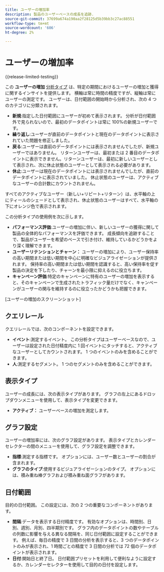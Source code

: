 ```yaml
---
title: ユーザーの増加率
description: 製品のユーザーベースの成長を追跡.
source-git-commit: 37699a674a190aa2f28125d5b39bb3c27ac88551
workflow-type: tm+mt
source-wordcount: '606'
ht-degree: 2%

---
```


# ユーザーの増加率

{{release-limited-testing}}

この **ユーザーの増加** [分析タイプ](overview.md) は、特定の期間におけるユーザーの増加と獲得に関するインサイトを提供します。 横軸は常に時間の精度ですが、縦軸は常にユーザーの測定です。 ユーザーは、日付範囲の開始時から分析され、次の 4 つのカテゴリに分類されます。

* **新規**:指定した日付範囲にユーザーが初めて表示されます。 分析が日付範囲外で見られないので、最初のデータポイントは常に 100%の新規ユーザーです。
* **繰り返し**:ユーザーが直前のデータポイントと現在のデータポイントに表示されていた問題を修正しました。
* **戻る**:ユーザーは直前のデータポイントには表示されませんでしたが、新規ユーザーではありません。 リターンユーザーは、最初または 2 番目のデータポイントに表示できません。リターンユーザーは、最初に新しいユーザーとして表示され、次に休止状態のユーザーとして表示される必要があります。
* **休止**:ユーザーは現在のデータポイントには表示されませんでしたが、直前のデータポイントに表示されていました。 休止状態のユーザーは、アクティブなユーザーの合計数にカウントされません。

すべてのアクティブなユーザー（新しい+リピート+リターン）は、水平軸の上にティールのシェードとして表示され、休止状態のユーザーはすべて、水平軸の下にオレンジ色で表示されます。

この分析タイプの使用例を次に示します。

* **パフォーマンス評価**:ユーザーの増加に伴い、新しいユーザーの獲得に関して製品の全体的なパフォーマンスを評価できます。 成長傾向を追跡することで、製品がユーザーを希望のペースで引き付け、維持しているかどうかをより深く理解できます。
* **ユーザーリテンションとチャーン：** ユーザーの増加により、ユーザー保持率の高い期間または低い期間を中心に明確なビジュアライゼーションが提供されます。 保持率の高い期間または低い期間を認識すると、高い保持率を促す製品の決定を下したり、チャーンを最小限に抑えるのに役立ちます。
* **キャンペーン評価**:特定のキャンペーンに特有のユーザーの増加を表示すると、そのキャンペーンで生成されたトラフィック量だけでなく、キャンペーンがユーザーの関与を維持するのに役立ったかどうかも把握できます。

[ユーザーの増加のスクリーンショット]

## クエリレール

クエリレールでは、次のコンポーネントを設定できます。

* **イベント**:測定するイベント。 この分析タイプはユーザーベースなので、ユーザーは設定された日付精度内に 1 回イベントにタッチすると、アクティブなユーザーとしてカウントされます。 1 つのイベントのみを含めることができます。
* **人**:測定するセグメント。 1 つのセグメントのみを含めることができます。

## 表示タイプ

ユーザーの成長には、次の表示タイプがあります。 グラフの左上にあるドロップダウンメニューを使用して、表示タイプを変更できます。

* **アクティブ：** ユーザーベースの増加を測定します。

## グラフ設定

ユーザーの増加率には、次のグラフ設定があります。 表示タイプとカレンダーセレクターの間のメニューを使用して、グラフ設定を調整できます。

* **指標**:測定する指標です。 オプションには、ユーザー数とユーザーの割合が含まれます。
* **グラフのタイプ**:使用するビジュアライゼーションのタイプ。 オプションには、積み重ね棒グラフおよび積み重ね面グラフがあります。

## 日付範囲

目的の日付範囲。 この設定には、次の 2 つの重要なコンポーネントがあります。

* **間隔**:データを表示する日付精度です。 有効なオプションは、時間別、日別、週別、月別、四半期別です。 グラフ内のデータポイントの数やテーブルの列数に影響を与える異なる間隔を、同じ日付範囲に設定することができます。 例えば、毎日の精度で 3 日間の分析を表示すると、3 つのデータポイントのみが表示され、1 時間ごとの精度で 3 日間の分析では 72 個のデータポイントが表示されます。
* **日付**:開始日と終了日。 日付範囲プリセットを利用して便利なように設定するか、カレンダーセレクターを使用して目的の日付を設定します。
